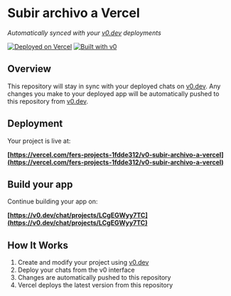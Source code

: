 # Subir archivo a Vercel

*Automatically synced with your [v0.dev](https://v0.dev) deployments*

[![Deployed on Vercel](https://img.shields.io/badge/Deployed%20on-Vercel-black?style=for-the-badge&logo=vercel)](https://vercel.com/fers-projects-1fdde312/v0-subir-archivo-a-vercel)
[![Built with v0](https://img.shields.io/badge/Built%20with-v0.dev-black?style=for-the-badge)](https://v0.dev/chat/projects/LCgEGWyy7TC)

## Overview

This repository will stay in sync with your deployed chats on [v0.dev](https://v0.dev).
Any changes you make to your deployed app will be automatically pushed to this repository from [v0.dev](https://v0.dev).

## Deployment

Your project is live at:

**[https://vercel.com/fers-projects-1fdde312/v0-subir-archivo-a-vercel](https://vercel.com/fers-projects-1fdde312/v0-subir-archivo-a-vercel)**

## Build your app

Continue building your app on:

**[https://v0.dev/chat/projects/LCgEGWyy7TC](https://v0.dev/chat/projects/LCgEGWyy7TC)**

## How It Works

1. Create and modify your project using [v0.dev](https://v0.dev)
2. Deploy your chats from the v0 interface
3. Changes are automatically pushed to this repository
4. Vercel deploys the latest version from this repository